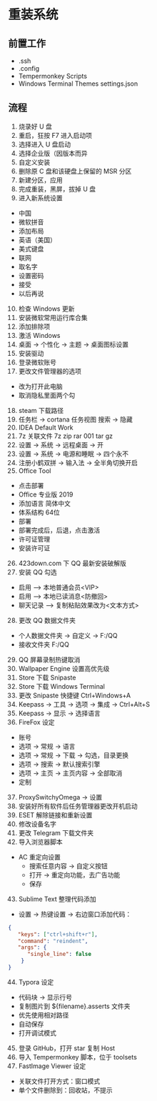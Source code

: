 # 重装系统

## 前置工作

- .ssh
- .config
- Tempermonkey Scripts
- Windows Terminal Themes settings.json

## 流程

1. 烧录好 U 盘
2. 重启，狂按 F7 进入启动项
3. 选择进入 U 盘启动
4. 选择企业版（因版本而异
5. 自定义安装
6. 删除原 C 盘和该硬盘上保留的 MSR 分区
7. 新建分区，应用
8. 完成重装，黑屏，拔掉 U 盘
9. 进入新系统设置

- 中国
- 微软拼音
- 添加布局
- 英语（美国）
- 美式键盘
- 联网
- 取名字
- 设置密码
- 接受
- 以后再说

10. 检查 Windows 更新
11. 安装微软常用运行库合集
12. 添加排除项
13. 激活 Windows
14. 桌面 -> 个性化 -> 主题 -> 桌面图标设置
15. 安装驱动
16. 登录微软账号
17. 更改文件管理器的选项

- 改为打开此电脑
- 取消隐私里面两个勾

18. steam 下载路径
19. 任务栏 -> cortana 任务视图 搜索 -> 隐藏
20. IDEA Default Work
21. 7z 关联文件 7z zip rar 001 tar gz
22. 设置 -> 系统 -> 远程桌面 -> 开
23. 设置 -> 系统 -> 电源和睡眠 -> 四个永不
24. 注册小鹤双拼 -> 输入法 -> 全半角切换开启
25. Office Tool

- 点击部署
- Office 专业版 2019
- 添加语言 简体中文
- 体系结构 64位
- 部署
- 部署完成后，后退，点击激活
- 许可证管理
- 安装许可证

26. 423down.com 下 QQ 最新安装破解版
27. 安装 QQ 勾选

- 启用 --> 本地普通会员\<VIP\>
- 启用 --> 本地已读消息\<防撤回\>
- 聊天记录 --> 复制粘贴效果改为\<文本方式\>

28. 更改 QQ 数据文件夹

- 个人数据文件夹 -> 自定义 -> F:/QQ
- 接收文件夹 F:/QQ

29. QQ 屏幕录制热键取消
30. Wallpaper Engine 设置高优先级
31. Store 下载 Snipaste
32. Store 下载 Windows Terminal
33. 更改 Snipaste 快捷键 Ctrl+Windows+A
34. Keepass -> 工具 -> 选项 -> 集成 -> Ctrl+Alt+S
35. Keepass -> 显示 -> 选择语言
36. FireFox 设定

- 账号
- 选项 -> 常规 -> 语言
- 选项 -> 常规 -> 下载 -> 勾选，目录更换
- 选项 -> 搜索 -> 默认搜索引擎
- 选项 -> 主页 -> 主页内容 -> 全部取消
- 定制

37. ProxySwitchyOmega -> 设置
38. 安装好所有软件后任务管理器更改开机启动
39. ESET 解除链接和重新设置
40. 修改设备名字
41. 更改 Telegram 下载文件夹
42. 导入浏览器脚本

- AC 重定向设置
  - 搜索任意内容 -> 自定义按钮
  - 打开 -> 重定向功能，去广告功能
  - 保存

43. Sublime Text 整理代码添加

- 设置 -> 热键设置 -> 右边窗口添加代码：

```json
{
   "keys": ["ctrl+shift+r"],
   "command": "reindent", 
   "args": {
      "single_line": false
    }
}
```
44. Typora 设定

- 代码块 -> 显示行号
- 复制图片到 ${filename}.asserts 文件夹
- 优先使用相对路径
- 自动保存
- 打开调试模式

45. 登录 GitHub，打开 star 复制 Host
46. 导入 Tempermonkey 脚本，位于 toolsets
47. FastImage Viewer 设定

- 关联文件打开方式：窗口模式
- 单个文件删除到：回收站，不提示